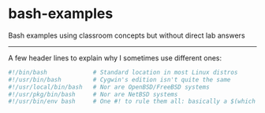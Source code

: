 bash-examples
=============

Bash examples using classroom concepts but without direct lab answers

---

A few header lines to explain why I sometimes use different ones:

```bash
#!/bin/bash             # Standard location in most Linux distros
#!/usr/bin/bash         # Cygwin's edition isn't quite the same
#!/usr/local/bin/bash   # Nor are OpenBSD/FreeBSD systems
#!/usr/pkg/bin/bash     # Nor are NetBSD systems
#!/usr/bin/env bash     # One #! to rule them all: basically a $(which bash)
```
